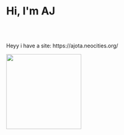 <h1>Hi, I'm AJ</h1> 

<br></br>

<p> Heyy i have a site: https://ajota.neocities.org/ </p>

<img height="200" weight="300" src="https://64.media.tumblr.com/12b9ba48026c020e601249e041b6756a/tumblr_inline_ptf4mz96741wd9yn3_500.gif">

